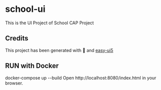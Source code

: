 # school-ui
This is the UI Project of School CAP Project


## Credits
This project has been generated with 💙 and [easy-ui5](https://github.com/SAP)


## RUN with Docker

docker-compose up --build
Open http://localhost:8080/index.html in your browser.